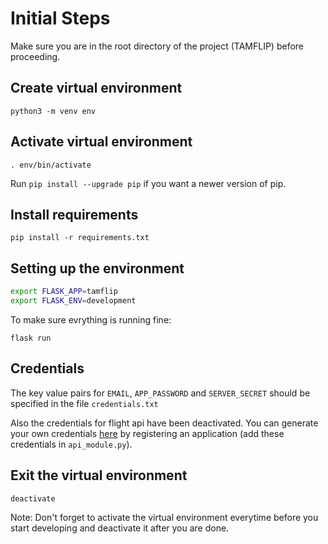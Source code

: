 
# Initial Steps

Make sure you are in the root directory of the project (TAMFLIP) before proceeding.

## Create virtual environment
```
python3 -m venv env
```

## Activate virtual environment
```
. env/bin/activate
```

Run `pip install --upgrade pip` if you want a newer version of pip.

## Install requirements
`pip install -r requirements.txt`

## Setting up the environment
```bash
export FLASK_APP=tamflip
export FLASK_ENV=development
```
To make sure evrything is running fine:
```
flask run
```
## Credentials
The key value pairs for `EMAIL`, `APP_PASSWORD` and `SERVER_SECRET` should be specified in the file `credentials.txt`

Also the credentials for flight api have been deactivated. You can generate your own credentials [here](https://developers.amadeus.com/self-service/category/air) by registering an application (add these credentials in `api_module.py`).

## Exit the virtual environment
`deactivate`

Note: Don't forget to activate the virtual environment everytime before you start developing and deactivate it after you are done.
